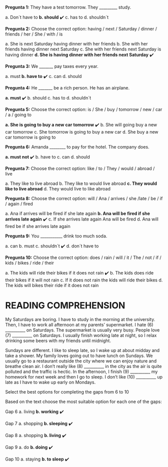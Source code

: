 **Pregunta 1:**
They have a test tomorrow. They _________ study.

a. Don´t have to
**b. should** ✔️
c. has to
d. shouldn´t


**Pregunta 2:**
Choose the correct option:
having / next / Saturday / dinner / friends / her / She / with / is

a. She is next Saturday having dinner with her friends
b. She with her friends having dinner next Saturday
c. She with her friends next Saturday is having dinner
**d. She is having dinner with her friends next Saturday** ✔️


**Pregunta 3:**
We _______ pay taxes every year.

a. must
**b. have to** ✔️
c. can
d. should


**Pregunta 4:**
He _______ be a rich person. He has an airplane.

**a. must** ✔️
b. should
c. has to
d. shouldn´t


**Pregunta 5:**
Choose the correct option:
is / She / buy / tomorrow / new / car / a / going to

**a. She is going to buy a new car tomorrow** ✔️
b. She will going buy a new car tomorrow
c. She tomorrow is going to buy a new car
d. She buy a new car tomorrow is going to


**Pregunta 6:**
Amanda ________ to pay for the hotel. The company does.

**a. must not** ✔️
b. have to
c. can
d. should


**Pregunta 7:**
Choose the correct option:
like / to / They / would / abroad / live

a. They like to live abroad
b. They like to would live abroad
**c. They would like to live abroad**
d. They would live to like abroad


**Pregunta 8:**
Choose the correct option:
will / Ana / arrives / she /late / be / if / again / fired

a. Ana if arrives will be fired if she late again
**b. Ana will be fired if she arrives late again** ✔️
c. If she arrives late again Ana will be fired
d. Ana will fired be if she arrives late again


**Pregunta 9:**
You ___________ drink too much soda.

a. can
b. must
c. shouldn´t ✔️
d. don´t have to


**Pregunta 10:**
Choose the correct option:
does / rain / will / it / The / not / if / kids / bikes / ride / their

a. The kids will ride their bikes if it does not rain ✔️
b. The kids does ride their bikes if it will not rain
c. If it does not rain the kids will ride their bikes
d. The kids will bikes their ride if it does not rain


# READING COMPREHENSION

My Saturdays are boring. I have to study in the morning at the university. Then, I have to work all afternoon at my parents’ supermarket. I hate (6) __________ on Saturdays. The supermarket is usually very busy. People love (7) __________ on Saturdays. I usually finish working late at night, so I relax drinking some beers with my friends until midnight.

Sundays are different. I like to sleep late, so I wake up at about midday and take a shower. My family loves going out to have lunch on Sundays. We usually go to a restaurant outside the city where we can enjoy nature and breathe clean air. I don’t really like (8) __________ in the city as the air is quite polluted and the traffic is hectic. In the afternoon, I finish (9) __________ my homework for next week and then I go to sleep. I don’t like (10) __________ up late as I have to wake up early on Mondays.

Select the best options for completing the gaps from 6 to 10

Based on the text choose the most suitable option for each one of the gaps:

Gap 6
a. living
**b. working** ✔️

Gap 7
a. shopping
**b. sleeping** ✔️

Gap 8
a. shopping
**b. living** ✔️

Gap 9
a. do
**b. doing** ✔️

Gap 10
a. staying
**b. to sleep** ✔️

